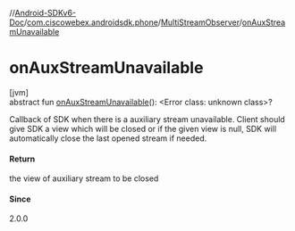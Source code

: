 //[Android-SDKv6-Doc](../../../index.md)/[com.ciscowebex.androidsdk.phone](../index.md)/[MultiStreamObserver](index.md)/[onAuxStreamUnavailable](on-aux-stream-unavailable.md)

# onAuxStreamUnavailable

[jvm]\
abstract fun [onAuxStreamUnavailable](on-aux-stream-unavailable.md)(): &lt;Error class: unknown class&gt;?

Callback of SDK when there is a auxiliary stream unavailable. Client should give SDK a view which will be closed or if the given view is null, SDK will automatically close the last opened stream if needed.

#### Return

the view of auxiliary stream to be closed

#### Since

2.0.0
